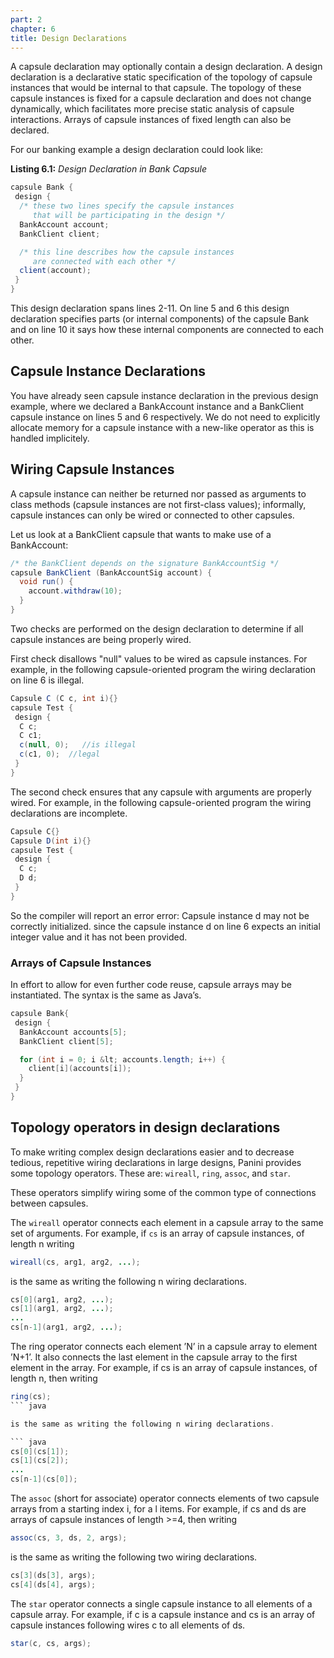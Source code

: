 ```yaml
---
part: 2
chapter: 6
title: Design Declarations
---
```


A capsule declaration may optionally contain a design declaration. A design
declaration is a declarative static specification of the topology of capsule
instances that would be internal to that capsule. The topology of these capsule
instances is fixed for a capsule declaration and does not change dynamically,
which facilitates more precise static analysis of capsule interactions. Arrays
of capsule instances of fixed length can also be declared.

For our banking example a design declaration could look like:

**Listing 6.1:** *Design Declaration in Bank Capsule*

``` java
capsule Bank {
 design {
  /* these two lines specify the capsule instances
     that will be participating in the design */
  BankAccount account;
  BankClient client;

  /* this line describes how the capsule instances
     are connected with each other */
  client(account);
 }
}
```

This design declaration spans lines 2-11. On line 5 and 6 this design
declaration specifies parts (or internal components) of the capsule Bank and on
line 10 it says how these internal components are connected to each other.


## Capsule Instance Declarations

You have already seen capsule instance declaration in the previous design
example, where we declared a BankAccount instance and a BankClient capsule
instance on lines 5 and 6 respectively. We do not need to explicitly allocate
memory for a capsule instance with a new-like operator as this is handled
implicitely.


## Wiring Capsule Instances

A capsule instance can neither be returned nor passed as arguments to class
methods (capsule instances are not first-class values); informally, capsule
instances can only be wired or connected to other capsules.

Let us look at a BankClient capsule that wants to make use of a BankAccount:

``` java
/* the BankClient depends on the signature BankAccountSig */
capsule BankClient (BankAccountSig account) {
  void run() {
    account.withdraw(10);
  }
}
```

Two checks are performed on the design declaration to determine if all capsule
instances are being properly wired.

First check disallows "null" values to be wired as capsule instances. For
example, in the following capsule-oriented program the wiring declaration on
line 6 is illegal.

``` java
Capsule C (C c, int i){}
capsule Test {
 design {
  C c;
  C c1;
  c(null, 0);   //is illegal
  c(c1, 0);  //legal
 }
}
```

The second check ensures that any capsule with arguments are properly wired. For
example, in the following capsule-oriented program the wiring declarations are
incomplete.

``` java
Capsule C{}
Capsule D(int i){}
capsule Test {
 design {
  C c;
  D d;
 }
}
```

So the compiler will report an error error: Capsule instance d may not be
correctly initialized. since the capsule instance d on line 6 expects an initial
integer value and it has not been provided.


### Arrays of Capsule Instances

In effort to allow for even further code reuse, capsule arrays may be
instantiated. The syntax is the same as Java’s.

``` java
capsule Bank{
 design {
  BankAccount accounts[5];
  BankClient client[5];

  for (int i = 0; i &lt; accounts.length; i++) {
    client[i](accounts[i]);
  }
 }
}
```

## Topology operators in design declarations

To make writing complex design declarations easier and to decrease tedious,
repetitive wiring declarations in large designs, Panini provides some topology
operators. These are: `wireall`, `ring`, `assoc`, and `star`.

These operators simplify wiring some of the common type of connections between
capsules.

The `wireall` operator connects each element in a capsule array to the same set
of arguments. For example, if `cs` is an array of capsule instances, of length n
writing

``` java
wireall(cs, arg1, arg2, ...);
```

is the same as writing the following n wiring declarations.

``` java
cs[0](arg1, arg2, ...);
cs[1](arg1, arg2, ...);
...
cs[n-1](arg1, arg2, ...);
```

The ring operator connects each element ’N’ in a capsule array to element ’N+1’.
It also connects the last element in the capsule array to the first element in
the array. For example, if cs is an array of capsule instances, of length n,
then writing

``` java
ring(cs);
``` java

is the same as writing the following n wiring declarations.

``` java
cs[0](cs[1]);
cs[1](cs[2]);
...
cs[n-1](cs[0]);
```

The `assoc` (short for associate) operator connects elements of two capsule
arrays from a starting index i, for a l items. For example, if cs and ds are
arrays of capsule instances of length >=4, then writing

``` java
assoc(cs, 3, ds, 2, args);
```

is the same as writing the following two wiring declarations.

``` java
cs[3](ds[3], args);
cs[4](ds[4], args);
```

The `star` operator connects a single capsule instance to all elements of a
capsule array. For example, if c is a capsule instance and cs is an array of
capsule instances following wires c to all elements of ds.

``` java
star(c, cs, args);
```
